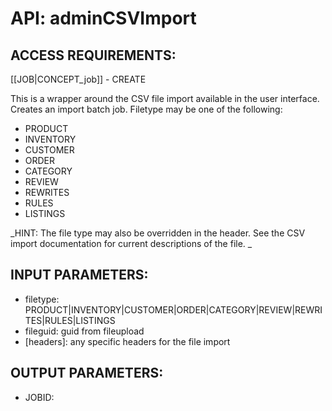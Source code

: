 # API: adminCSVImport


## ACCESS REQUIREMENTS: ##
[[JOB|CONCEPT_job]] - CREATE



This is a wrapper around the CSV file import available in the user interface.
Creates an import batch job. Filetype may be one of the following:
* PRODUCT
* INVENTORY
* CUSTOMER
* ORDER
* CATEGORY
* REVIEW
* REWRITES
* RULES
* LISTINGS



_HINT: 
The file type may also be overridden in the header. See the CSV import documentation for current
descriptions of the file. 
_

## INPUT PARAMETERS: ##
  * filetype: PRODUCT|INVENTORY|CUSTOMER|ORDER|CATEGORY|REVIEW|REWRITES|RULES|LISTINGS
  * fileguid: guid from fileupload
  * [headers]: any specific headers for the file import

## OUTPUT PARAMETERS: ##
  * JOBID: 
